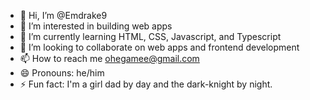 - 👋 Hi, I’m @Emdrake9
- 👀 I’m interested in building web apps
- 🌱 I’m currently learning HTML, CSS, Javascript, and Typescript
- 💞️ I’m looking to collaborate on web apps and frontend development
- 📫 How to reach me ohegamee@gmail.com
- 😄 Pronouns: he/him
- ⚡ Fun fact: I'm a girl dad by day and the dark-knight by night.

<!---
Emdrake9/Emdrake9 is a ✨ special ✨ repository because its `README.md` (this file) appears on your GitHub profile.
You can click the Preview link to take a look at your changes.
--->
